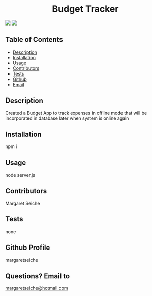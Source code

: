 <h1 align="center">Budget Tracker</h1>

<!-- PROJECT BADGES -->
![](https://img.shields.io/badge/Number%20of%20Contributors-1-blue)
![](https://img.shields.io/badge/License-MIT-red)

## Table of Contents
* [Description](#Description)
* [Installation](#Installation)
* [Usage](#Usage)
* [Contributors](#Contributors)
* [Tests](#Tests)
* [Github](#Github)
* [Email](#Email)

## Description
Created a Budget App to track expenses in offline mode that will be incorporated in database later when system is online again 

## Installation
npm i

## Usage
node server.js

## Contributors
Margaret Seiche

## Tests
none

## Github Profile
margaretseiche

## Questions? Email to     
margaretseiche@hotmail.com
            